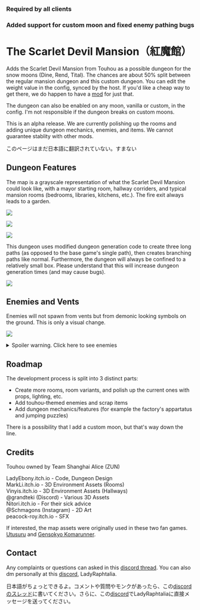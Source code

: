 ### Required by all clients

### Added support for custom moon and fixed enemy pathing bugs

# The Scarlet Devil Mansion（紅魔館）

Adds the Scarlet Devil Mansion from Touhou as a possible dungeon for the snow moons (Dine, Rend, Tital). The chances are about 50% split between the regular mansion dungeon and this custom dungeon. You can edit the weight value in the config, synced by the host. If you'd like a cheap way to get there, we do happen to have a [mod](https://thunderstore.io/c/lethal-company/p/Alice/MoonRoutePriceMod/) for just that.

The dungeon can also be enabled on any moon, vanilla or custom, in the config. I'm not responsible if the dungeon breaks on custom moons.

This is an alpha release. We are currently polishing up the rooms and adding unique dungeon mechanics, enemies, and items. We cannot guarantee stablity with other mods.

このページはまだ日本語に翻訳されていない。すまない

## Dungeon Features

The map is a grayscale representation of what the Scarlet Devil Mansion could look like, with a mayor starting room, hallway corriders, and typical mansion rooms (bedrooms, libraries, kitchens, etc.). The fire exit always leads to a garden.

![](https://i.imgur.com/V6feeVo.png)

![](https://i.imgur.com/YrgzGYj.png)

![](https://i.imgur.com/YSjw1as.png)

This dungeon uses modified dungeon generation code to create three long paths (as opposed to the base game's single path), then creates branching paths like normal. Furthermore, the dungeon will always be confined to a relatively small box. Please understand that this will increase dungeon generation times (and may cause bugs).

![](https://i.imgur.com/fiPXJlo.png)

## Enemies and Vents

Enemies will not spawn from vents but from demonic looking symbols on the ground. This is only a visual change.

![](https://i.imgur.com/N9IM91R.png)

<details> 
  <summary>Spoiler warning. Click here to see enemies</summary>
  <br>
  <b>The Knight</b>, a Coil-head variant
  <br>
  Acts like a regular coil-head, but is noticeably slower and prefers spawning from statue props, especially ones passed by players.
  
  <img src="https://i.imgur.com/tV8Nw0A.png">
</details>

## Roadmap

The development process is split into 3 distinct parts:

* Create more rooms, room variants, and polish up the current ones with props, lighting, etc.
* Add touhou-themed enemies and scrap items
* Add dungeon mechanics/features (for example the factory's appartatus and jumping puzzles)

There is a possibility that I add a custom moon, but that's way down the line.

## Credits

Touhou owned by Team Shanghai Alice (ZUN)

LadyEbony.itch.io - Code, Dungeon Design\
MarkLi.itch.io - 3D Environment Assets (Rooms)\
Vinyis.itch.io - 3D Environment Assets (Hallways)\
@grandteki (Discord) - Various 3D Assets\
Nitori.itch.io - For their sick advice\
@Schmagons (Instagram) - 2D Art\
peacock-roy.itch.io - SFX

If interested, the map assets were originally used in these two fan games. [Utusuru](https://nitori.itch.io/utsuru) and [Gensokyo Komarunner](https://nitori.itch.io/gensokyo-komarunner).

## Contact

Any complaints or questions can asked in this [discord thread](https://discordapp.com/channels/1168655651455639582/1195583267546595389). You can also dm personally at this [discord](https://discord.gg/M7aZKP9Qvc), LadyRaphtalia.

日本語がちょっとできるよ。コメントや質問やモンクがあったら、この[discordのスレッド](https://discordapp.com/channels/1168655651455639582/1195583267546595389)に書いてください。さらに、この[discord](https://discord.gg/M7aZKP9Qvc)でLadyRaphtaliaに直接メッセージを送ってください。

